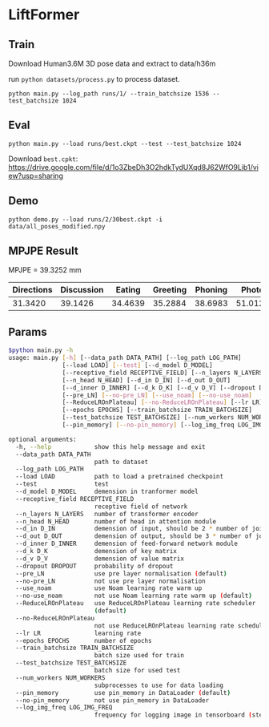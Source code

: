 # LiftFormer

## Train

Download Human3.6M 3D pose data and extract to data/h36m

run `python datasets/process.py` to process dataset.

`python main.py --log_path runs/1/ --train_batchsize 1536 --test_batchsize 1024`

## Eval

`python main.py --load runs/best.ckpt --test --test_batchsize 1024`

Download `best.cpkt`: https://drive.google.com/file/d/1o3ZbeDh3O2hdkTydUXqd8J62WfO9Lib1/view?usp=sharing

## Demo

`python demo.py --load runs/2/30best.ckpt -i data/all_poses_modified.npy`

## MPJPE Result

MPJPE = 39.3252 mm

| Directions | Discussion | Eating  | Greeting | Phoning | Photo   | Posing  | Purchases | Sitting | SittingDown | Smoking | Waiting | WalkDog | Walking | WalkTogether |
| ---------- | ---------- | ------- | -------- | ------- | ------- | ------- | --------- | ------- | ----------- | ------- | ------- | ------- | ------- | ------------ |
| 31.3420    | 39.1426    | 34.4639 | 35.2884  | 38.6983 | 51.0125 | 37.0098 | 33.9597   | 53.0999 | 52.6290     | 37.3606 | 43.8358 | 38.8236 | 31.0698 | 32.1434      |

## Params

```bash
$python main.py -h
usage: main.py [-h] [--data_path DATA_PATH] [--log_path LOG_PATH]
               [--load LOAD] [--test] [--d_model D_MODEL]
               [--receptive_field RECEPTIVE_FIELD] [--n_layers N_LAYERS]
               [--n_head N_HEAD] [--d_in D_IN] [--d_out D_OUT]
               [--d_inner D_INNER] [--d_k D_K] [--d_v D_V] [--dropout DROPOUT]
               [--pre_LN] [--no-pre_LN] [--use_noam] [--no-use_noam]
               [--ReduceLROnPlateau] [--no-ReduceLROnPlateau] [--lr LR]
               [--epochs EPOCHS] [--train_batchsize TRAIN_BATCHSIZE]
               [--test_batchsize TEST_BATCHSIZE] [--num_workers NUM_WORKERS]
               [--pin_memory] [--no-pin_memory] [--log_img_freq LOG_IMG_FREQ]

optional arguments:
  -h, --help            show this help message and exit
  --data_path DATA_PATH
                        path to dataset
  --log_path LOG_PATH
  --load LOAD           path to load a pretrained checkpoint
  --test                test
  --d_model D_MODEL     demension in tranformer model
  --receptive_field RECEPTIVE_FIELD
                        receptive field of network
  --n_layers N_LAYERS   number of transformer encoder
  --n_head N_HEAD       number of head in attention module
  --d_in D_IN           demension of input, should be 2 * number of joints
  --d_out D_OUT         demension of output, should be 3 * number of joints
  --d_inner D_INNER     demension of feed-forward network module
  --d_k D_K             demension of key matrix
  --d_v D_V             demension of value matrix
  --dropout DROPOUT     probability of dropout
  --pre_LN              use pre layer normalisation (default)
  --no-pre_LN           not use pre layer normalisation
  --use_noam            use Noam learning rate warm up
  --no-use_noam         not use Noam learning rate warm up (default)
  --ReduceLROnPlateau   use ReduceLROnPlateau learning rate scheduler
                        (default)
  --no-ReduceLROnPlateau
                        not use ReduceLROnPlateau learning rate scheduler
  --lr LR               learning rate
  --epochs EPOCHS       number of epochs
  --train_batchsize TRAIN_BATCHSIZE
                        batch size used for train
  --test_batchsize TEST_BATCHSIZE
                        batch size for used test
  --num_workers NUM_WORKERS
                        subprocesses to use for data loading
  --pin_memory          use pin_memory in DataLoader (default)
  --no-pin_memory       not use pin_memory in DataLoader
  --log_img_freq LOG_IMG_FREQ
                        frequency for logging image in tensorboard (steps)
```
